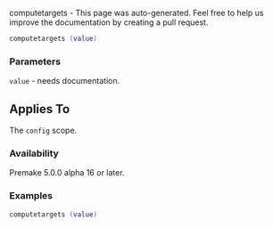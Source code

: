 computetargets - This page was auto-generated. Feel free to help us improve the documentation by creating a pull request.

```lua
computetargets (value)
```

### Parameters ###

`value` - needs documentation.

## Applies To ###

The `config` scope.

### Availability ###

Premake 5.0.0 alpha 16 or later.

### Examples ###

```lua
computetargets (value)
```

